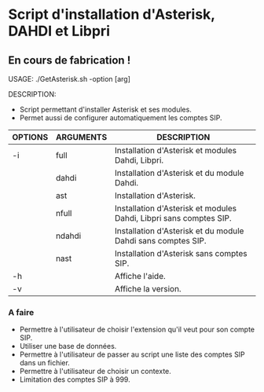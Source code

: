 # Script d'installation d'Asterisk, DAHDI et Libpri
## En cours de fabrication !

USAGE:  ./GetAsterisk.sh -option [arg]

DESCRIPTION:
- Script permettant d'installer Asterisk et ses modules.
- Permet aussi de configurer automatiquement les comptes SIP.

| OPTIONS | ARGUMENTS | DESCRIPTION                                                        |   
| ---     | ---       | ---                                                                |
| -i      | full      | Installation d'Asterisk et modules Dahdi, Libpri.                  |
|         | dahdi     | Installation d'Asterisk et du module Dahdi.                        |
|         | ast       | Installation d'Asterisk.                                           |
|         | nfull     | Installation d'Asterisk et modules Dahdi, Libpri sans comptes SIP. |
|         | ndahdi    | Installation d'Asterisk et du module Dahdi sans comptes SIP.       |
|         | nast      | Installation d'Asterisk sans comptes SIP.                          |
| -h      |           | Affiche l'aide.                                                    |
| -v      |           | Affiche la version.                                                |

### A faire
- Permettre à l'utilisateur de choisir l'extension qu'il veut pour son compte SIP.
- Utiliser une base de données.
- Permettre à l'utilisateur de passer au script une liste des comptes SIP dans un fichier.
- Permettre à l'utilisateur de choisir un contexte.
- Limitation des comptes SIP à 999.
